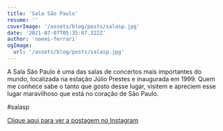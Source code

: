 ```yaml
---
title: 'Sala São Paulo'
resume: ''
coverImage: '/assets/blog/posts/salasp.jpg'
date: '2021-07-07T05:35:07.322Z'
author: 'noemi-ferrari'
ogImage:
  url: '/assets/blog/posts/salasp.jpg'
---
```


A Sala São Paulo é uma das salas de concertos mais importantes do mundo, localizada na estação Júlio Prestes e inaugurada em 1999.
Quem me conhece sabe o tanto que gosto desse lugar, visitem e apreciem esse lugar maravilhoso que está no coração de São Paulo.

#salasp

[Clique aqui para ver a postagem no Instagram](https://www.instagram.com/p/CRCIUS5Lljg/)
